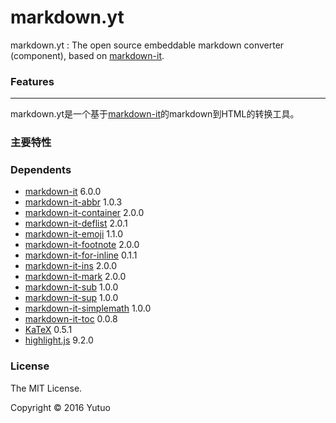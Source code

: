 # markdown.yt

markdown.yt : The open source embeddable markdown converter (component), based on [markdown-it](https://github.com/markdown-it/markdown-it).

### Features

-------------

markdown.yt是一个基于[markdown-it](https://github.com/markdown-it/markdown-it)的markdown到HTML的转换工具。

### 主要特性

### Dependents

* [markdown-it](https://github.com/markdown-it/markdown-it)  6.0.0
* [markdown-it-abbr](https://github.com/markdown-it/markdown-it-abbr) 1.0.3
* [markdown-it-container](https://github.com/markdown-it/markdown-it-container) 2.0.0
* [markdown-it-deflist](https://github.com/markdown-it/markdown-it-deflist) 2.0.1
* [markdown-it-emoji](https://github.com/markdown-it/markdown-it-emoji) 1.1.0
* [markdown-it-footnote](https://github.com/markdown-it/markdown-it-footnote) 2.0.0
* [markdown-it-for-inline](https://github.com/markdown-it/markdown-it-for-inline) 0.1.1
* [markdown-it-ins](https://github.com/markdown-it/markdown-it-ins) 2.0.0
* [markdown-it-mark](https://github.com/markdown-it/markdown-it-mark) 2.0.0
* [markdown-it-sub](https://github.com/markdown-it/markdown-it-sub) 1.0.0
* [markdown-it-sup](https://github.com/markdown-it/markdown-it-sup) 1.0.0
* [markdown-it-simplemath](https://github.com/adam-p/markdown-it-simplemath) 1.0.0
* [markdown-it-toc](https://github.com/tylerlong/markdown-it-toc) 0.0.8
* [KaTeX](https://github.com/Khan/KaTeX) 0.5.1
* [highlight.js](https://github.com/isagalaev/highlight.js) 9.2.0

### License

The MIT License.

Copyright &copy; 2016 Yutuo
